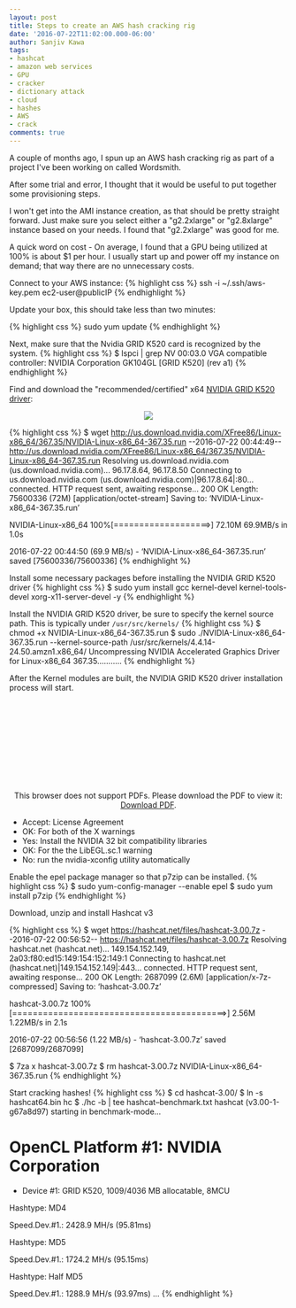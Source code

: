 ```yaml
---
layout: post
title: Steps to create an AWS hash cracking rig
date: '2016-07-22T11:02:00.000-06:00'
author: Sanjiv Kawa
tags:
- hashcat
- amazon web services
- GPU
- cracker
- dictionary attack
- cloud
- hashes
- AWS
- crack
comments: true
---
```

A couple of months ago, I spun up an AWS hash cracking rig as part of a project I've been working on called Wordsmith.

After some trial and error, I thought that it would be useful to put together some provisioning steps.

I won't get into the AMI instance creation, as that should be pretty straight forward. Just make sure you select either a "g2.2xlarge" or "g2.8xlarge" instance based on your needs. I found that "g2.2xlarge" was good for me.

A quick word on cost - On average, I found that a GPU being utilized at 100% is about $1 per hour. I usually start up and power off my instance on demand; that way there are no unnecessary costs.

Connect to your AWS instance:
{% highlight css %}
ssh -i ~/.ssh/aws-key.pem ec2-user@publicIP
{% endhighlight %}

Update your box, this should take less than two minutes:

{% highlight css %}
sudo yum update
{% endhighlight %}

Next, make sure that the Nvidia GRID K520 card is recognized by the system.
{% highlight css %}
$ lspci | grep NV
00:03.0 VGA compatible controller: NVIDIA Corporation GK104GL [GRID K520] (rev a1)
{% endhighlight %}

Find and download the "recommended/certified" x64 <a href="https://www.nvidia.com/Download/Find.aspx">NVIDIA GRID K520 driver<a>:
<figure>
<center>
<img src ="https://1.bp.blogspot.com/-mJnQdcp2uuk/V5I1CGmudJI/AAAAAAAACFo/4PiKH5dW34UVOOAoNlEEwgeHhTrfh3i4QCLcB/s1600/Screen%2BShot%2B2016-07-21%2Bat%2B6.42.04%2BPM.png">
  </center>
</figure>

{% highlight css %}
$ wget http://us.download.nvidia.com/XFree86/Linux-x86_64/367.35/NVIDIA-Linux-x86_64-367.35.run
--2016-07-22 00:44:49--  http://us.download.nvidia.com/XFree86/Linux-x86_64/367.35/NVIDIA-Linux-x86_64-367.35.run
Resolving us.download.nvidia.com (us.download.nvidia.com)... 96.17.8.64, 96.17.8.50
Connecting to us.download.nvidia.com (us.download.nvidia.com)|96.17.8.64|:80... connected.
HTTP request sent, awaiting response... 200 OK
Length: 75600336 (72M) [application/octet-stream]
Saving to: ‘NVIDIA-Linux-x86_64-367.35.run’

NVIDIA-Linux-x86_64 100%[===================>]  72.10M  69.9MB/s    in 1.0s    

2016-07-22 00:44:50 (69.9 MB/s) - ‘NVIDIA-Linux-x86_64-367.35.run’ saved [75600336/75600336]
{% endhighlight %}

Install some necessary packages before installing the NVIDIA GRID K520 driver
{% highlight css %}
$ sudo yum install gcc kernel-devel kernel-tools-devel xorg-x11-server-devel -y
{% endhighlight %}

Install the NVIDIA GRID K520 driver, be sure to specify the kernel source path. This is typically under `/usr/src/kernels/`
{% highlight css %}
$ chmod +x NVIDIA-Linux-x86_64-367.35.run
$ sudo ./NVIDIA-Linux-x86_64-367.35.run --kernel-source-path /usr/src/kernels/4.4.14-24.50.amzn1.x86_64/
Uncompressing NVIDIA Accelerated Graphics Driver for Linux-x86_64 367.35...........
{% endhighlight %}

After the Kernel modules are built, the NVIDIA GRID K520 driver installation process will start.

<center><object data="https://github.com/skahwah/skahwah.github.io/blob/master/_data/aws.pdf" type="application/pdf" height="480px">
    <embed src="https://github.com/skahwah/skahwah.github.io/blob/master/_data/aws.pdf">
        <p>This browser does not support PDFs. Please download the PDF to view it: <a href="https://github.com/skahwah/skahwah.github.io/blob/master/_data/aws.pdf">Download PDF</a>.</p>
    </embed>
</object></center>


* Accept: License Agreement
* OK: For both of the X warnings
* Yes: Install the NVIDIA 32 bit compatibility libraries
* OK: For the the LibEGL.sc.1 warning
* No: run the nvidia-xconfig utility automatically

Enable the epel package manager so that p7zip can be installed.
{% highlight css %}
$ sudo yum-config-manager --enable epel
$ sudo yum install p7zip
{% endhighlight %}

Download, unzip and install Hashcat v3

{% highlight css %}
$ wget https://hashcat.net/files/hashcat-3.00.7z
--2016-07-22 00:56:52--  https://hashcat.net/files/hashcat-3.00.7z
Resolving hashcat.net (hashcat.net)... 149.154.152.149, 2a03:f80:ed15:149:154:152:149:1
Connecting to hashcat.net (hashcat.net)|149.154.152.149|:443... connected.
HTTP request sent, awaiting response... 200 OK
Length: 2687099 (2.6M) [application/x-7z-compressed]
Saving to: ‘hashcat-3.00.7z’

hashcat-3.00.7z             100%[==========================================>]   2.56M  1.22MB/s    in 2.1s    

2016-07-22 00:56:56 (1.22 MB/s) - ‘hashcat-3.00.7z’ saved [2687099/2687099]

$ 7za x hashcat-3.00.7z
$ rm hashcat-3.00.7z NVIDIA-Linux-x86_64-367.35.run
{% endhighlight %}

Start cracking hashes!
{% highlight css %}
$ cd hashcat-3.00/
$ ln -s hashcat64.bin hc
$ ./hc -b | tee hashcat–benchmark.txt
hashcat (v3.00-1-g67a8d97) starting in benchmark-mode...

OpenCL Platform #1: NVIDIA Corporation
======================================
- Device #1: GRID K520, 1009/4036 MB allocatable, 8MCU

Hashtype: MD4

Speed.Dev.#1.:  2428.9 MH/s (95.81ms)

Hashtype: MD5

Speed.Dev.#1.:  1724.2 MH/s (95.15ms)

Hashtype: Half MD5

Speed.Dev.#1.:  1288.9 MH/s (93.97ms)
...
{% endhighlight %}
